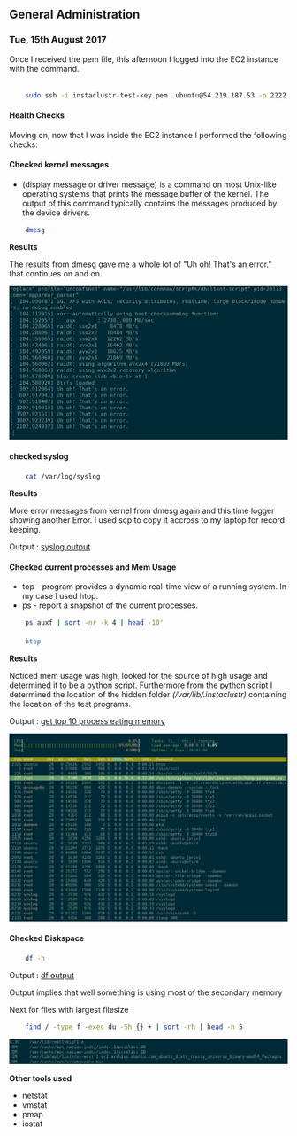 ## General Administration

### Tue, 15th August 2017

Once I received the pem file, this afternoon I logged into the EC2 instance with the command.

``` bash

    sudo ssh -i instaclustr-test-key.pem  ubuntu@54.219.187.53 -p 2222
```

#### Health Checks
Moving on, now that I was inside the EC2 instance I performed the following checks:

#### Checked kernel messages  
- (display message or driver message) is a command on most Unix-like operating systems that prints the message buffer of the kernel. The output of this command typically contains the messages produced by the device drivers.

``` bash
    dmesg
```

**Results**

The results from dmesg gave me a whole lot of "Uh oh! That's an error." that continues on and on.

![dmesg results](./evidence/dmesg.png)



#### checked syslog 

``` bash
    cat /var/log/syslog
```

**Results**

More error messages from kernel from dmesg again and this time logger showing another Error. I used scp to copy it accross to my laptop for record keeping.

Output : [syslog output](./q2/evidence/syslog)


#### Checked current processes and Mem Usage

* top - program provides a dynamic real-time view of a running system. In my case I used htop.
* ps - report a snapshot of the current processes.


``` bash
    ps auxf | sort -nr -k 4 | head -10'

    htop

```

**Results**

Noticed mem usage was high, looked for the source of high usage and determined it to be a python script. Furthermore from the python script I determined the location of the hidden folder *(/var/lib/.instaclustr)* containing the location of the test programs.

Output : [get top 10 process eating memory](./q2/evidence/memusage)

![htop results](./evidence/htop.png)

#### Checked Diskspace
``` bash
    df -h
```
Output : [df output](./q2/evidence/diskspace)

Output implies that well something is using most of the secondary memory

Next for files with largest filesize
``` bash
    find / -type f -exec du -Sh {} + | sort -rh | head -n 5
```

![find_largefindfile results](./evidence/largest_files.png)


**Other tools used**
* netstat
* vmstat
* pmap
* iostat
